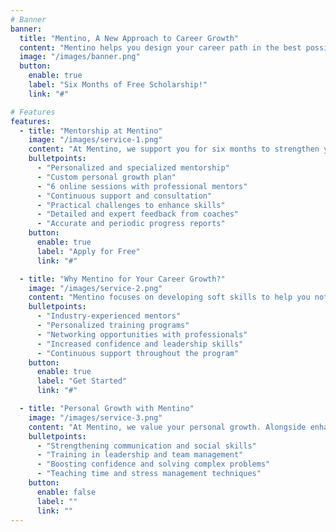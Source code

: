 ```yaml
---
# Banner
banner:
  title: "Mentino, A New Approach to Career Growth"
  content: "Mentino helps you design your career path in the best possible way by enhancing both soft and technical skills, setting you apart from the competition."
  image: "/images/banner.png"
  button:
    enable: true
    label: "Six Months of Free Scholarship!"
    link: "#"

# Features
features:
  - title: "Mentorship at Mentino"
    image: "/images/service-1.png"
    content: "At Mentino, we support you for six months to strengthen your soft skills and grow in your career path. Mentors accompany you at every step of this professional journey."
    bulletpoints:
      - "Personalized and specialized mentorship"
      - "Custom personal growth plan"
      - "6 online sessions with professional mentors"
      - "Continuous support and consultation"
      - "Practical challenges to enhance skills"
      - "Detailed and expert feedback from coaches"
      - "Accurate and periodic progress reports"
    button:
      enable: true
      label: "Apply for Free"
      link: "#"

  - title: "Why Mentino for Your Career Growth?"
    image: "/images/service-2.png"
    content: "Mentino focuses on developing soft skills to help you not only advance in your career but also become an outstanding professional. You'll benefit from experienced mentors and customized programs."
    bulletpoints:
      - "Industry-experienced mentors"
      - "Personalized training programs"
      - "Networking opportunities with professionals"
      - "Increased confidence and leadership skills"
      - "Continuous support throughout the program"
    button:
      enable: true
      label: "Get Started"
      link: "#"

  - title: "Personal Growth with Mentino"
    image: "/images/service-3.png"
    content: "At Mentino, we value your personal growth. Alongside enhancing professional skills, we help you master key skills such as effective communication and time management."
    bulletpoints:
      - "Strengthening communication and social skills"
      - "Training in leadership and team management"
      - "Boosting confidence and solving complex problems"
      - "Teaching time and stress management techniques"
    button:
      enable: false
      label: ""
      link: ""
---
```

